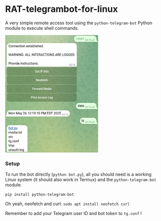# RAT-telegrambot-for-linux
A very simple remote access tool using the `python-telegram-bot` Python module to execute shell commands.

<img src="https://github.com/yeeter727/RAT-telegrambot-for-linux/blob/9b78d44b111728e794fffc3255f28db34cda33e2/src/example.png" width="300"/>

### Setup
To run the bot directly (`python bot.py`), all you should need is a working Linux system (it should also work in Termux) and the `python-telegram-bot` module:
```
pip install python-telegram-bot
```
Oh yeah, neofetch and curl: `sudo apt install neofetch curl`

Remember to add your Telegram user ID and bot token to `tg.conf` !
